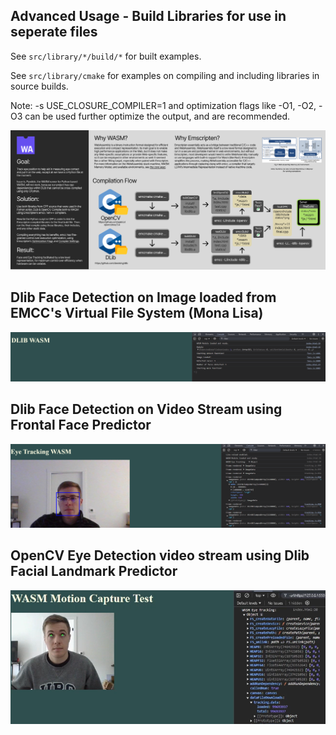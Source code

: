 ## Advanced Usage - Build Libraries for use in seperate files

See `src/library/*/build/*` for built examples.

See `src/library/cmake` for examples on compiling and including libraries in source builds.

Note: -s USE_CLOSURE_COMPILER=1 and optimization flags like -O1, -O2, -O3 can be used further optimize the output, and are recommended.

![img](documentation/tracker.png)

## Dlib Face Detection on Image loaded from EMCC's Virtual File System (Mona Lisa)

![img](documentation/dlib.png)

## Dlib Face Detection on Video Stream using Frontal Face Predictor

![img](documentation/face.png)

## OpenCV Eye Detection video stream using Dlib Facial Landmark Predictor

![img](documentation/eye.png)
